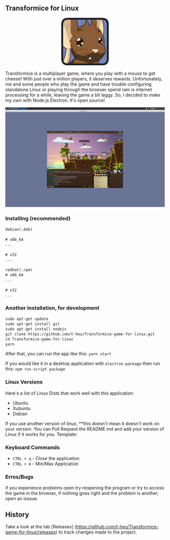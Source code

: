 ## Transformice for Linux

<p align="center">
  <img alt="logo" src="./icons/icone128.png" width="150" />
</p>

Transformice is a multiplayer game, where you play with a mouse to get cheese! With just over a million players, it deserves rewards. Unfortunately, me and some people who play the game and have trouble configuring standalone Linux or playing through the browser spend ram is internet processing for a while, leaving the game a bit laggy. So, I decided to make my own with Node.js Electron. It's open source!

<p align="center">
  <img alt="capture" src="./_docs/Captura de tela_2020-06-23_16-37-36.png" width="650" />
</p>

### Installing (recommended)

```check on your system which architecture.
debian(.deb)

# x86_64
...

# x32
...

redhat(.rpm)
# x86_64
...

# x32
...
```
### Another installation, for development
```
sudo apt-get update
sudo apt-get install git
sudo apt-get install nodejs
git clone https://github.com/t-heu/Transformice-game-for-linux.git
cd Transformice-game-for-linux
yarn
```

After that, you can run the app like this:
```yarn start```

If you would like it in a desktop application with `electron-package` then run this:
```npm run-script package```

### Linux Versions

Here's a list of Linux Dists that work well with this application:
- Ubuntu
- Xubuntu
- Debian

If you use another version of linux, **this doesn't mean it doesn't work on your version. You can Pull Request the README.md and add your version of Linux if it works for you. Template:

### Keyboard Commands

*  `CTRL + q` - Close the application 
*  `CTRL + m` - Min/Max Application

### Erros/Bugs

if you experience problems open try reopening the program or try to access the game in the browser, if nothing goes right and the problem is another, open an isssue.

## History

Take a look at the tab [Releases] (https://github.com/t-heu/Transformice-game-for-linux/releases) to track changes made to the project.
